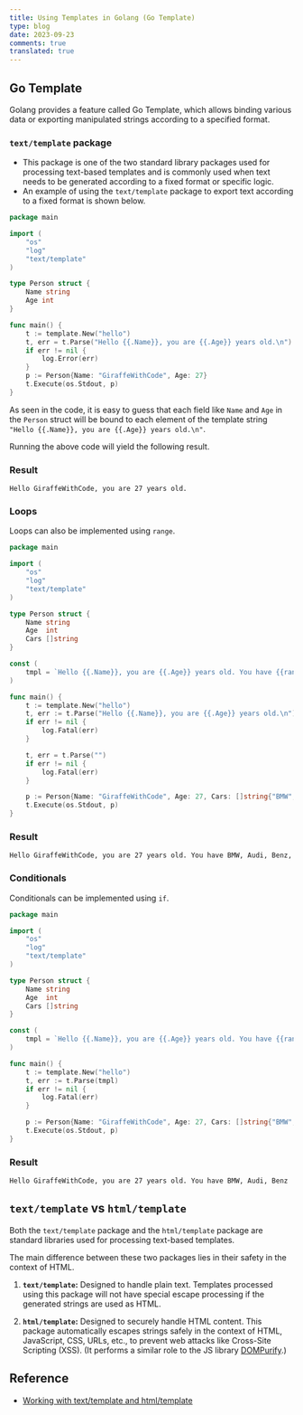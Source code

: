 ```yaml
---
title: Using Templates in Golang (Go Template)
type: blog
date: 2023-09-23
comments: true
translated: true
---
```

## Go Template
Golang provides a feature called Go Template, which allows binding various data or exporting manipulated strings according to a specified format.

### `text/template` package
- This package is one of the two standard library packages used for processing text-based templates and is commonly used when text needs to be generated according to a fixed format or specific logic.
- An example of using the `text/template` package to export text according to a fixed format is shown below.

```go
package main 

import ( 
	"os" 
	"log"
	"text/template" 
) 

type Person struct { 
	Name string 
	Age int 
} 

func main() { 
	t := template.New("hello") 
	t, err = t.Parse("Hello {{.Name}}, you are {{.Age}} years old.\n") 
	if err != nil {
		log.Error(err)
	}
	p := Person{Name: "GiraffeWithCode", Age: 27} 
	t.Execute(os.Stdout, p) 
}
```

As seen in the code, it is easy to guess that each field like `Name` and `Age` in the `Person` struct will be bound to each element of the template string `"Hello {{.Name}}, you are {{.Age}} years old.\n"`.

Running the above code will yield the following result.

### Result
```
Hello GiraffeWithCode, you are 27 years old.
```

### Loops
Loops can also be implemented using `range`.

```go
package main

import (
    "os"
    "log"
    "text/template"
)

type Person struct {
    Name string
    Age  int
    Cars []string
}

const (
	tmpl = `Hello {{.Name}}, you are {{.Age}} years old. You have {{range .Cars}}{{.}}, {{end}}`
)

func main() {
    t := template.New("hello")
    t, err := t.Parse("Hello {{.Name}}, you are {{.Age}} years old.\n")
    if err != nil {
        log.Fatal(err)
    }

    t, err = t.Parse("")
    if err != nil {
        log.Fatal(err)
    }

    p := Person{Name: "GiraffeWithCode", Age: 27, Cars: []string{"BMW", "Audi", "Benz"}}
    t.Execute(os.Stdout, p)
}
```

### Result
```
Hello GiraffeWithCode, you are 27 years old. You have BMW, Audi, Benz,
```

### Conditionals
Conditionals can be implemented using `if`.

```go
package main

import (
    "os"
    "log"
    "text/template"
)

type Person struct {
    Name string
    Age  int
    Cars []string
}

const (
    tmpl = `Hello {{.Name}}, you are {{.Age}} years old. You have {{range .Cars}}{{.}}, {{end}}{{if .Cars}}{{else}}no car{{end}}`
)

func main() {
    t := template.New("hello")
    t, err := t.Parse(tmpl)
    if err != nil {
        log.Fatal(err)
    }

    p := Person{Name: "GiraffeWithCode", Age: 27, Cars: []string{"BMW", "Audi", "Benz"}}
    t.Execute(os.Stdout, p)
}
```

### Result
```
Hello GiraffeWithCode, you are 27 years old. You have BMW, Audi, Benz
```

## `text/template` vs `html/template`
Both the `text/template` package and the `html/template` package are standard libraries used for processing text-based templates.

The main difference between these two packages lies in their safety in the context of HTML.
1. **`text/template`:** Designed to handle plain text. Templates processed using this package will not have special escape processing if the generated strings are used as HTML.

2. **`html/template`:** Designed to securely handle HTML content. This package automatically escapes strings safely in the context of HTML, JavaScript, CSS, URLs, etc., to prevent web attacks like Cross-Site Scripting (XSS). (It performs a similar role to the JS library [DOMPurify](https://github.com/cure53/DOMPurify).)

## Reference
- [Working with text/template and html/template](https://subscription.packtpub.com/book/programming/9781789800982/1/ch01lvl1sec08/working-with-text-template-and-html-template)
